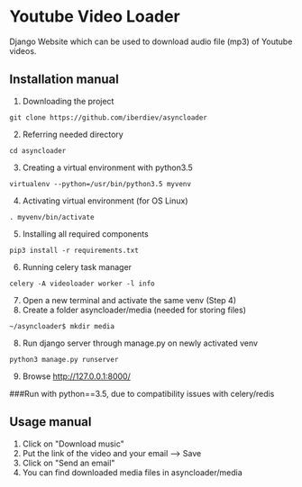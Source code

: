 # Youtube Video Loader

Django Website which can be used to download audio file (mp3) of Youtube videos. 


## Installation manual

1. Downloading the project
```
git clone https://github.com/iberdiev/asyncloader 
```
2. Referring needed directory
```
cd asyncloader
```
3. Creating a virtual environment with python3.5
```
virtualenv --python=/usr/bin/python3.5 myvenv
```
4. Activating virtual environment (for OS Linux)
```
. myvenv/bin/activate
```
5. Installing all required components
```
pip3 install -r requirements.txt
```
6. Running celery task manager
```
celery -A videoloader worker -l info
```
7. Open a new terminal and activate the same venv (Step 4)
10. Create a folder asyncloader/media (needed for storing files)
```
~/asyncloader$ mkdir media
```
8. Run django server through manage.py on newly activated venv
```
python3 manage.py runserver
```
9. Browse http://127.0.0.1:8000/

###Run with python==3.5, due to compatibility issues with celery/redis

## Usage manual

1. Click on "Download music"
2. Put the link of the video and your email --> Save
3. Click on "Send an email"
5. You can find downloaded media files in asyncloader/media
